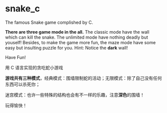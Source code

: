 # snake_c

The famous Snake game complished by C.  

**There are three game mode in the all.** The classic mode have the wall which can kill the snake. The unlimited mode have nothing deadly but youself! Besides, to make the game more fun, the maze mode have some easy but insulting puzzle for you. Hint: Notice the **dark** wall!

Have Fun!

用 C 语言实现的贪吃蛇小游戏

**游戏共有三种模式**，经典模式：围墙限制蛇的活动；无限模式：除了自己没有任何东西可以杀死你；

迷宫模式：也许一些特殊的结构也会有不一样的乐趣，注意**深色**的围墙！

玩得愉快！
